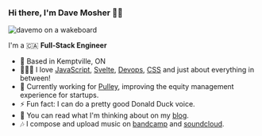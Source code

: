 ### Hi there, I'm Dave Mosher 👋🏻

![davemo on a wakeboard](https://user-images.githubusercontent.com/69559/143642818-217100a6-2df5-4c89-8639-e224cd56fd82.jpeg)

I'm a 🇨🇦 **Full-Stack Engineer**

- 📍 Based in Kemptville, ON
- 👨🏼‍💻 I love [JavaScript](https://github.com/topics/javascript), [Svelte](https://svelte.dev), [Devops](https://en.wikipedia.org/wiki/DevOps), [CSS](https://css-tricks.com) and just about everything in between!
- 💼 Currently working for [Pulley](https://www.pulley.com), improving the equity management experience for startups.
- ⚡ Fun fact: I can do a pretty good Donald Duck voice.
- 🤔 You can read what I'm thinking about on my [blog](https://blog.davemo.com).
- 🎶 I compose and upload music on [bandcamp](https://davemo.bandcamp.com) and [soundcloud](https://soundcloud.com/dmosher).
